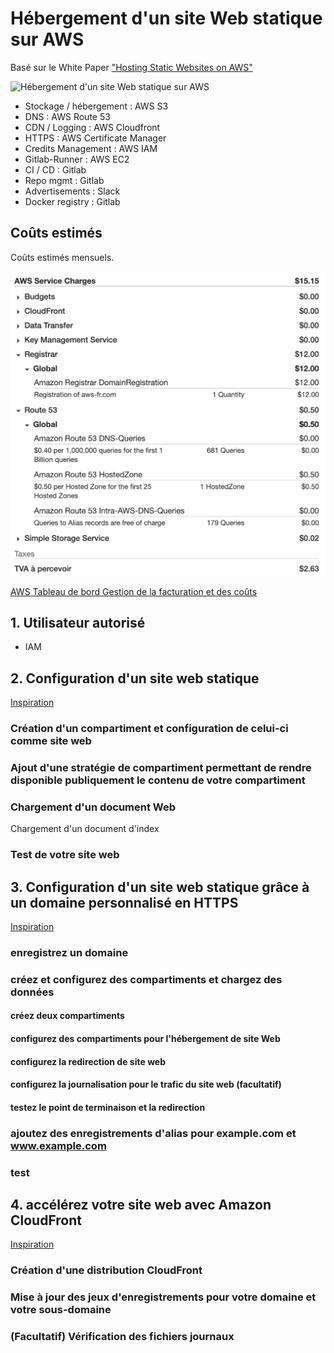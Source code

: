 # Hébergement d'un site Web statique sur AWS

<!-- toc -->

Basé sur le White Paper ["Hosting Static Websites on AWS"](https://aws.amazon.com/fr/getting-started/projects/host-static-website/)

![Hébergement d'un site Web statique sur AWS](https://d1.awsstatic.com/Projects/v1/AWS_StaticWebsiteHosting_Architecture_4b.da7f28eb4f76da574c98a8b2898af8f5d3150e48.png)

* Stockage / hébergement : AWS S3
* DNS : AWS Route 53
* CDN / Logging : AWS Cloudfront
* HTTPS : AWS Certificate Manager
* Credits Management : AWS IAM
* Gitlab-Runner : AWS EC2
* CI / CD : Gitlab
* Repo mgmt : Gitlab
* Advertisements : Slack
* Docker registry : Gitlab

## Coûts estimés

Coûts estimés mensuels.

![Coûts estimés mensuels](/images/aws-static-costs.png)

[AWS Tableau de bord Gestion de la facturation et des coûts](https://console.aws.amazon.com/billing/home?region=us-east-1#/)

## 1. Utilisateur autorisé

* IAM

## 2. Configuration d'un site web statique

[Inspiration](https://docs.aws.amazon.com/fr_fr/AmazonS3/latest/dev/HostingWebsiteOnS3Setup.html)

### Création d'un compartiment et configuration de celui-ci comme site web

### Ajout d'une stratégie de compartiment permettant de rendre disponible publiquement le contenu de votre compartiment

### Chargement d'un document Web

Chargement d'un document d'index

### Test de votre site web

## 3. Configuration d'un site web statique grâce à un domaine personnalisé en HTTPS

[Inspiration](https://docs.aws.amazon.com/fr_fr/AmazonS3/latest/dev/website-hosting-custom-domain-walkthrough.html)

### enregistrez un domaine

### créez et configurez des compartiments et chargez des données

#### créez deux compartiments

#### configurez des compartiments pour l'hébergement de site Web

#### configurez la redirection de site web

#### configurez la journalisation pour le trafic du site web (facultatif)

#### testez le point de terminaison et la redirection

### ajoutez des enregistrements d'alias pour example.com et www.example.com

### test

## 4. accélérez votre site web avec Amazon CloudFront

[Inspiration](https://docs.aws.amazon.com/fr_fr/AmazonS3/latest/dev/website-hosting-cloudfront-walkthrough.html)

### Création d'une distribution CloudFront

### Mise à jour des jeux d'enregistrements pour votre domaine et votre sous-domaine

### (Facultatif) Vérification des fichiers journaux
